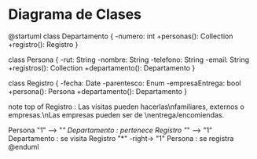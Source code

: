# Diagrama de Clases

@startuml
class Departamento {
    -numero: int
    +personas(): Collection<Persona>
    +registro(): Registro
}

class Persona {
    -rut: String
    -nombre: String
    -telefono: String
    -email: String
    +registros(): Collection<Registro>
    +departamento(): Departamento
}

class Registro {
    -fecha: Date
    -parentesco: Enum
    -empresaEntrega: bool
    +persona(): Persona
    +departamento(): Departamento
}

note top of Registro : Las visitas pueden hacerlas\nfamiliares, externos o empresas.\nLas empresas pueden ser de \nentrega/encomiendas.

Persona "1" --> "*" Departamento : pertenece
Registro "*" --> "1" Departamento : se visita
Registro "*" -right-> "1" Persona : se registra
@enduml
